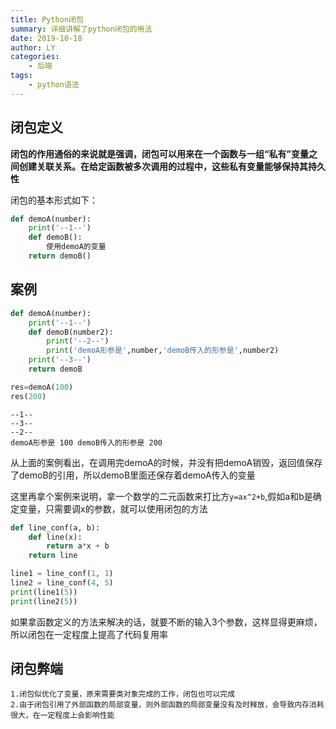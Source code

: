 ```yaml
---
title: Python闭包
summary: 详细讲解了python闭包的用法
date: 2019-10-18
author: LY
categories:
    - 后端
tags:
    - python语法
---
```


## 闭包定义

**闭包的作用通俗的来说就是强调，闭包可以用来在一个函数与一组“私有”变量之间创建关联关系。在给定函数被多次调用的过程中，这些私有变量能够保持其持久性**

闭包的基本形式如下：

```python
def demoA(number):
    print('--1--')
    def demoB():
        使用demoA的变量
    return demoB()
```



## 案例

```python
def demoA(number):
    print('--1--')
    def demoB(number2):
        print('--2--')
        print('demoA形参是',number,'demoB传入的形参是',number2)
    print('--3--')
    return demoB

res=demoA(100)
res(200)
```

```
--1--
--3--
--2--
demoA形参是 100 demoB传入的形参是 200
```

从上面的案例看出，在调用完demoA的时候，并没有把demoA销毁，返回值保存了demoB的引用，所以demoB里面还保存着demoA传入的变量



这里再拿个案例来说明，拿一个数学的二元函数来打比方`y=ax^2+b`,假如a和b是确定变量，只需要调x的参数，就可以使用闭包的方法

```python
def line_conf(a, b):
    def line(x):
        return a*x + b
    return line

line1 = line_conf(1, 1)
line2 = line_conf(4, 5)
print(line1(5))
print(line2(5))
```

如果拿函数定义的方法来解决的话，就要不断的输入3个参数，这样显得更麻烦，所以闭包在一定程度上提高了代码复用率

## 闭包弊端

```
1.闭包似优化了变量，原来需要类对象完成的工作，闭包也可以完成
2.由于闭包引用了外部函数的局部变量，则外部函数的局部变量没有及时释放，会导致内存消耗很大，在一定程度上会影响性能
```
